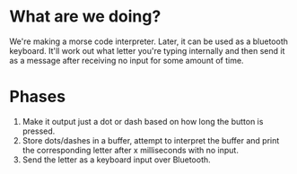 # What are we doing?

We're making a morse code interpreter. Later, it can be used as a bluetooth keyboard. It'll work out what letter you're typing internally and then send it as a message after receiving no input for some amount of time.

# Phases
1. Make it output just a dot or dash based on how long the button is pressed.
2. Store dots/dashes in a buffer, attempt to interpret the buffer and print the corresponding letter after x milliseconds with no input.
3. Send the letter as a keyboard input over Bluetooth.